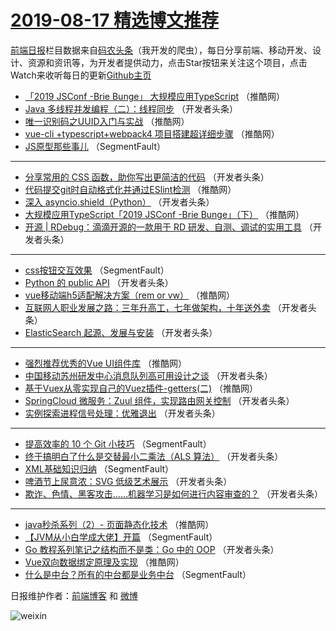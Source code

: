# [2019-08-17 精选博文推荐](http://hao.caibaojian.com/date/2019/08/17)

[前端日报](http://caibaojian.com/c/news)栏目数据来自[码农头条](http://hao.caibaojian.com/)（我开发的爬虫），每日分享前端、移动开发、设计、资源和资讯等，为开发者提供动力，点击Star按钮来关注这个项目，点击Watch来收听每日的更新[Github主页](https://github.com/kujian/frontendDaily)
* [「2019 JSConf -Brie Bunge」 大规模应用TypeScript](http://hao.caibaojian.com/121680.html) （推酷网）
* [Java 多线程并发编程（二）：线程同步](http://hao.caibaojian.com/121627.html) （开发者头条）
* [唯一识别码之UUID入门与实战](http://hao.caibaojian.com/121668.html) （推酷网）
* [vue-cli +typescript+webpack4 项目搭建超详细步骤](http://hao.caibaojian.com/121679.html) （推酷网）
* [JS原型那些事儿](http://hao.caibaojian.com/121589.html) （SegmentFault）

***
* [分享常用的 CSS 函数，助你写出更简洁的代码](http://hao.caibaojian.com/121621.html) （开发者头条）
* [代码提交git时自动格式化并通过ESlint检测](http://hao.caibaojian.com/121660.html) （推酷网）
* [深入 asyncio.shield（Python）](http://hao.caibaojian.com/121622.html) （开发者头条）
* [大规模应用TypeScript「2019 JSConf -Brie Bunge」（下）](http://hao.caibaojian.com/121683.html) （推酷网）
* [开源 | RDebug：滴滴开源的一款用于 RD 研发、自测、调试的实用工具](http://hao.caibaojian.com/121613.html) （开发者头条）

***
* [css按钮交互效果](http://hao.caibaojian.com/121592.html) （SegmentFault）
* [Python 的 public API](http://hao.caibaojian.com/121625.html) （开发者头条）
* [vue移动端h5适配解决方案（rem or vw）](http://hao.caibaojian.com/121675.html) （推酷网）
* [互联网人职业发展之路：三年升高工，七年做架构，十年送外卖](http://hao.caibaojian.com/121606.html) （开发者头条）
* [ElasticSearch 起源、发展与安装](http://hao.caibaojian.com/121638.html) （开发者头条）

***
* [强烈推荐优秀的Vue UI组件库](http://hao.caibaojian.com/121677.html) （推酷网）
* [中国移动苏州研发中心消息队列高可用设计之谈](http://hao.caibaojian.com/121629.html) （开发者头条）
* [基于Vuex从零实现自己的Vuez插件-getters(二)](http://hao.caibaojian.com/121678.html) （推酷网）
* [SpringCloud 微服务：Zuul 组件，实现路由网关控制](http://hao.caibaojian.com/121608.html) （开发者头条）
* [实例探索进程信号处理：优雅退出](http://hao.caibaojian.com/121640.html) （开发者头条）

***
* [提高效率的 10 个 Git 小技巧](http://hao.caibaojian.com/121587.html) （SegmentFault）
* [终于搞明白了什么是交替最小二乘法（ALS 算法）](http://hao.caibaojian.com/121619.html) （开发者头条）
* [XML基础知识归纳](http://hao.caibaojian.com/121598.html) （SegmentFault）
* [啤酒节上尿意浓：SVG 低级艺术展示](http://hao.caibaojian.com/121630.html) （开发者头条）
* [欺诈、色情、黑客攻击……机器学习是如何进行内容审查的？](http://hao.caibaojian.com/121609.html) （开发者头条）

***
* [java秒杀系列（2）- 页面静态化技术](http://hao.caibaojian.com/121658.html) （推酷网）
* [【JVM从小白学成大佬】开篇](http://hao.caibaojian.com/121588.html) （SegmentFault）
* [Go 教程系列笔记之结构而不是类：Go 中的 OOP](http://hao.caibaojian.com/121620.html) （开发者头条）
* [Vue双向数据绑定原理及实现](http://hao.caibaojian.com/121669.html) （推酷网）
* [什么是中台？所有的中台都是业务中台](http://hao.caibaojian.com/121599.html) （SegmentFault）

日报维护作者：[前端博客](http://caibaojian.com/) 和 [微博](http://caibaojian.com/go/weibo)

![weixin](https://user-images.githubusercontent.com/3055447/38468989-651132ac-3b80-11e8-8e6b-15122322a9d7.png)
